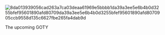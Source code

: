 ![8da013939056cad263a7ca03deaa61969e5bbbb1da39a3ee5e6b4b0d3255bfef95601890afd80709da39a3ee5e6b4b0d3255bfef95601890afd8070905ccb9558d135c6627fbe265fa4dab9d](https://user-images.githubusercontent.com/33813822/161403887-c3c6ace3-a617-4235-aa73-a67d5b83daac.png)

The upcoming GOTY
